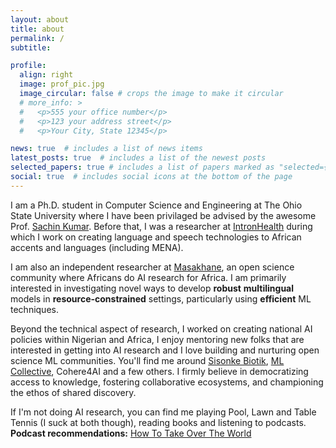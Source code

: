 ```yaml
---
layout: about
title: about
permalink: /
subtitle: 

profile:
  align: right
  image: prof_pic.jpg
  image_circular: false # crops the image to make it circular
  # more_info: >
  #   <p>555 your office number</p>
  #   <p>123 your address street</p>
  #   <p>Your City, State 12345</p>

news: true  # includes a list of news items
latest_posts: true  # includes a list of the newest posts
selected_papers: true # includes a list of papers marked as "selected={true}"
social: true  # includes social icons at the bottom of the page
---
```

I am a Ph.D. student in Computer Science and Engineering at The Ohio State University where I have been privilaged be advised by the awesome Prof. [Sachin Kumar](https://sites.google.com/view/sachinkumar). Before that, I was a researcher at [IntronHealth](https://www.intron.io/) during which I work on creating language and speech technologies to African  accents and languages (including MENA). 

I am also an independent researcher at [Masakhane](https://www.masakhane.io/), an open science community where Africans do AI research for Africa. I am primarily interested in investigating novel ways to develop **robust** **multilingual** models in **resource-constrained** settings, particularly  using **efficient** ML techniques. 

Beyond the technical aspect of research, I worked on creating national AI policies within Nigerian and Africa, I enjoy mentoring new folks that are interested in getting into AI research and I love building and nurturing open science ML communities. You'll find me around [Sisonke Biotik](https://www.sisonkebiotik.africa/), [ML Collective](https://mlcollective.org/), Cohere4AI and a few others. I firmly believe in democratizing access to knowledge, fostering collaborative ecosystems, and championing the ethos of shared discovery. 

If I'm not doing AI research, you can find me playing Pool, Lawn and Table Tennis (I suck at both though), reading books and listening to podcasts.
<b>Podcast recommendations:</b> [How To Take Over The World](https://www.takeoverpod.com/)
